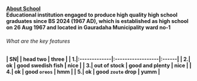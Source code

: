 <b><u>About School</u><br>
Educational institution engaged to produce high quality high school graduates since BS 2024 (1967 AD), which is established as high school on 26 Aug 1967 and located in Gauradaha Municipality ward no-1 

  ###### What are the key features

| SN|              | head two          | three |
| 1.|:-------------|:------------------|:------|
| 2.| ok           | good swedish fish | nice  |
| 3.| out of stock | good and plenty   | nice  |
| 4.| ok           | good `oreos`      | hmm   |
| 5.| ok           | good `zoute` drop | yumm  |
